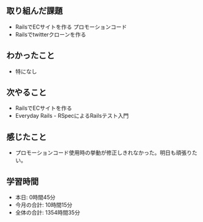 ## 取り組んだ課題
- RailsでECサイトを作る プロモーションコード
- Railsでtwitterクローンを作る
## わかったこと
- 特になし
## 次やること
- RailsでECサイトを作る
- Everyday Rails - RSpecによるRailsテスト入門
## 感じたこと
-  プロモーションコード使用時の挙動が修正しきれなかった。明日も頑張りたい。
## 学習時間
- 本日: 0時間45分
- 今月の合計: 10時間15分
- 全体の合計: 1354時間35分
